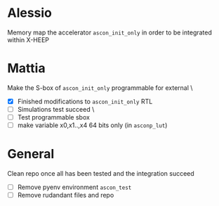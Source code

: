 # Alessio
Memory map the accelerator `ascon_init_only` in order to be integrated within X-HEEP

# Mattia 
Make the S-box of `ascon_init_only` programmable for external \
- [x] Finished modifications to `ascon_init_only` RTL 
- [ ] Simulations test succeed  \
- [ ] Test programmable sbox 
- [ ] make variable x0,x1..,x4 64 bits only (in `asconp_lut`)

# General
Clean repo once all has been tested and the integration succeed
- [ ] Remove pyenv environment `ascon_test`
- [ ] Remove rudandant files and repo
